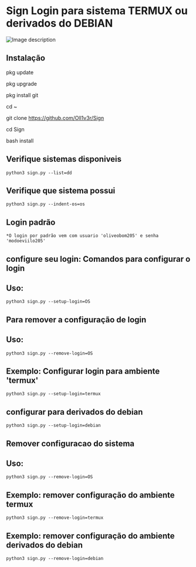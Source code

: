 # Sign Login para sistema TERMUX ou derivados do DEBIAN


![Image description](https://github.com/Oll1v3r/Sign/raw/master/config/img/logo-1.png)

 
Instalação
----


pkg update

pkg upgrade

pkg install git

cd ~

git clone https://github.com/Oll1v3r/Sign

cd Sign

bash install


Verifique sistemas disponiveis
----
	python3 sign.py --list=dd


Verifique que sistema possui
----
	python3 sign.py --indent-os=os

Login padrão
----
	*O login por padrão vem com usuario 'oliveobom205' e senha 'modoeviilo205'



configure seu login: Comandos para configurar o login
-----


Uso:
-----
	python3 sign.py --setup-login=OS



Para remover a configuração de login
-----

Uso:
------
	python3 sign.py --remove-login=OS



Exemplo: Configurar login para ambiente 'termux'
------

	python3 sign.py --setup-login=termux

configurar para derivados do debian
------

	python3 sign.py --setup-login=debian


Remover configuracao do sistema
-----

Uso:
-----
	python3 sign.py --remove-login=OS



Exemplo: remover configuração do ambiente termux
-----
	python3 sign.py --remove-login=termux


Exemplo: remover configuração do ambiente derivados do debian
-----
	python3 sign.py --remove-login=debian
